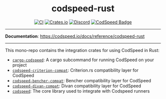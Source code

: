 <div align="center">
<h1>codspeed-rust</h1>

[![CI](https://github.com/CodSpeedHQ/codspeed-rust/actions/workflows/ci.yml/badge.svg?branch=main)](https://github.com/CodSpeedHQ/codspeed-rust/actions/workflows/ci.yml)
[![Crates.io](https://img.shields.io/crates/v/cargo-codspeed)](https://crates.io/keywords/codspeed)
[![Discord](https://img.shields.io/badge/chat%20on-discord-7289da.svg)](https://discord.com/invite/MxpaCfKSqF)
[![CodSpeed Badge](https://img.shields.io/endpoint?url=https://codspeed.io/badge.json)](https://codspeed.io/CodSpeedHQ/codspeed-rust)

</div>

---

**Documentation**: https://codspeed.io/docs/reference/codspeed-rust

---

This mono-repo contains the integration crates for using CodSpeed in Rust:

- [`cargo-codspeed`](./crates/cargo-codspeed/): A cargo subcommand for running CodSpeed on your project
- [`codspeed-criterion-compat`](./crates/criterion_compat/): Criterion.rs compatibility layer for CodSpeed
- [`codspeed-bencher-compat`](./crates/bencher_compat/): Bencher compatibility layer for CodSpeed
- [`codspeed-divan-compat`](./crates/divan_compat/): Divan compatibility layer for CodSpeed
- [`codspeed`](./crates/codspeed/): The core library used to integrate with Codspeed runners

